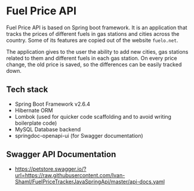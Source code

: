 # Fuel Price API

Fuel Price API is based on Spring boot framework. It is an application that tracks the prices of different fuels in gas stations and cities across the country. Some of its features are copied out of the website `fuelo.net`.

The application gives to the user the ability to add new cities, gas stations related to them and different fuels in each gas station. On every price change, the old price is saved, so the differences can be easily tracked down.

## Tech stack
 - Spring Boot Framework v2.6.4
 - Hibernate ORM
 - Lombok (used for quicker code scaffolding and to avoid writing boilerplate code)
 - MySQL Database backend
 - springdoc-openapi-ui (for Swagger documentation)

## Swagger API Documentation
- https://petstore.swagger.io/?url=https://raw.githubusercontent.com/Ivan-Shaml/FuelPriceTrackerJavaSpringApi/master/api-docs.yaml
